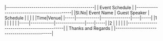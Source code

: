 |---------------------------------------------|
|                Event Schedule               |
|---------------------------------------------|
|Sl.No| Event Name | Guest Speaker | Schedule |
|     |            |               |Time|Venue|
|-----|------------|---------------|----|-----|
|1    |            |               |    |     |
|-----|------------|---------------|----|-----|
|2    |            |               |    |     |
|---------------------------------------------|
|             Thanks and Regards              |
|---------------------------------------------|